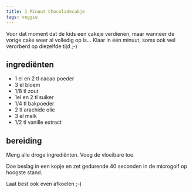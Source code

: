 ```yaml
---
title: 1 Minuut Chocoladecakje
tags: veggie
---
```


Voor dat moment dat de kids een cakeje verdienen, maar wanneer de vorige cake weer al volledig op is... Klaar in één minuut, soms ook wel verorberd op diezelfde tijd ;-)

## ingrediënten

* 1 el en 2 tl cacao poeder
* 3 el bloem
* 1/8 tl zout
* 1el en 2 tl suiker
* 1/4 tl bakpoeder
* 2 tl arachide olie
* 3 el melk
* 1/2 tl vanille extract

## bereiding

Meng alle droge ingrediënten. Voeg de vloeibare toe.

Doe beslag in een kopje en zet gedurende 40 seconden in de microgolf op hoogste stand.

Laat best ook even afkoelen ;-)
